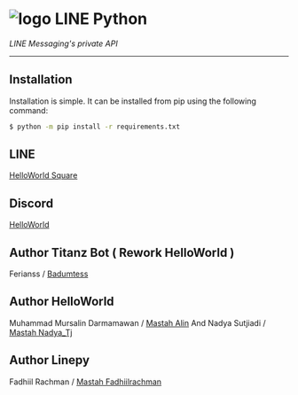 # ![logo](LINE-sm.png) LINE Python

*LINE Messaging's private API*

----

## Installation

Installation is simple. It can be installed from pip using the following command:
```sh
$ python -m pip install -r requirements.txt
```
## LINE
[HelloWorld Square](https://line.me/ti/g2/LPYXUFI1YE)

## Discord
[HelloWorld](https://discord.gg/5jqbutB)

## Author Titanz Bot ( Rework HelloWorld )
Ferianss / [Badumtess](https://line.me/ti/p/YFBy7TqfVg)

## Author HelloWorld
Muhammad Mursalin Darmamawan / [Mastah Alin](https://line.me/ti/p/~muhmursalind)
And Nadya Sutjiadi / [Mastah Nadya_Tj](https://line.me/ti/p/~nadya_tj)

## Author Linepy
Fadhiil Rachman / [Mastah Fadhiilrachman](https://www.instagram.com/fadhiilrachman)
